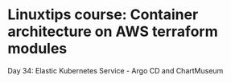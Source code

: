 # Linuxtips course: Container architecture on AWS terraform modules

Day 34: Elastic Kubernetes Service - Argo CD and ChartMuseum
